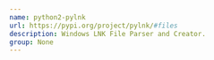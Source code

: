 ```yaml
---
name: python2-pylnk
url: https://pypi.org/project/pylnk/#files
description: Windows LNK File Parser and Creator.
group: None
---
```

